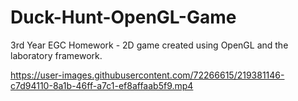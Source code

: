 # Duck-Hunt-OpenGL-Game

3rd Year EGC Homework - 2D game created using OpenGL and the laboratory framework.

https://user-images.githubusercontent.com/72266615/219381146-c7d94110-8a1b-46ff-a7c1-ef8affaab5f9.mp4

